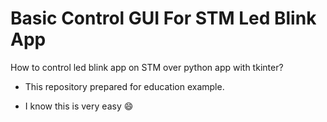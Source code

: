 # Basic Control GUI For STM Led Blink App

How to control led blink app on STM over python app with tkinter?

- This repository prepared for education example.

- I know this is very easy 😄
